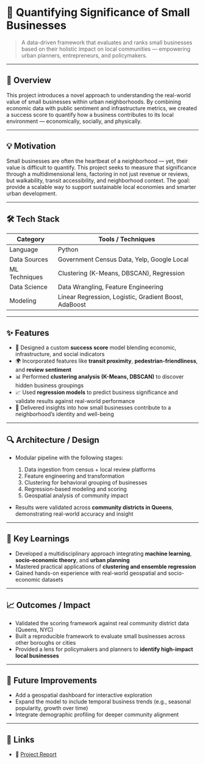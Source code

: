# 🧠 Quantifying Significance of Small Businesses

> A data-driven framework that evaluates and ranks small businesses based on their holistic impact on local communities — empowering urban planners, entrepreneurs, and policymakers.

---

## 🚀 Overview

This project introduces a novel approach to understanding the real-world value of small businesses within urban neighborhoods. By combining economic data with public sentiment and infrastructure metrics, we created a success score to quantify how a business contributes to its local environment — economically, socially, and physically.

---

## 💡 Motivation

Small businesses are often the heartbeat of a neighborhood — yet, their value is difficult to quantify. This project seeks to measure that significance through a multidimensional lens, factoring in not just revenue or reviews, but walkability, transit accessibility, and neighborhood context. The goal: provide a scalable way to support sustainable local economies and smarter urban development.

---

## 🛠️ Tech Stack

| Category         | Tools / Techniques                         |
|------------------|--------------------------------------------|
| Language         | Python                                     |
| Data Sources     | Government Census Data, Yelp, Google Local |
| ML Techniques    | Clustering (K-Means, DBSCAN), Regression   |
| Data Science     | Data Wrangling, Feature Engineering        |
| Modeling         | Linear Regression, Logistic, Gradient Boost, AdaBoost |

---

## ✨ Features

- 🧮 Designed a custom **success score** model blending economic, infrastructure, and social indicators
- 🌍 Incorporated features like **transit proximity**, **pedestrian-friendliness**, and **review sentiment**
- 📊 Performed **clustering analysis (K-Means, DBSCAN)** to discover hidden business groupings
- 📈 Used **regression models** to predict business significance and validate results against real-world performance
- 🧠 Delivered insights into how small businesses contribute to a neighborhood’s identity and well-being

---

## 🔍 Architecture / Design

- Modular pipeline with the following stages:
  1. Data ingestion from census + local review platforms
  2. Feature engineering and transformation
  3. Clustering for behavioral grouping of businesses
  4. Regression-based modeling and scoring
  5. Geospatial analysis of community impact

- Results were validated across **community districts in Queens**, demonstrating real-world accuracy and insight

---

## 🧠 Key Learnings

- Developed a multidisciplinary approach integrating **machine learning**, **socio-economic theory**, and **urban planning**
- Mastered practical applications of **clustering and ensemble regression**
- Gained hands-on experience with real-world geospatial and socio-economic datasets

---

## 📈 Outcomes / Impact

- Validated the scoring framework against real community district data (Queens, NYC)
- Built a reproducible framework to evaluate small businesses across other boroughs or cities
- Provided a lens for policymakers and planners to **identify high-impact local businesses**

---

## 🚧 Future Improvements

- Add a geospatial dashboard for interactive exploration
- Expand the model to include temporal business trends (e.g., seasonal popularity, growth over time)
- Integrate demographic profiling for deeper community alignment

---

## 🔗 Links

- 🔗 [Project Report](https://www.linkedin.com/in/anishphilip12/details/projects/1709442986008/single-media-viewer/?profileId=ACoAABGGalcBOgCoZ-ElFybA18MJOi1Zq0x7ytE)
